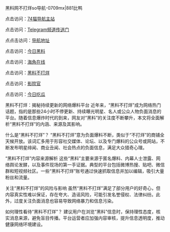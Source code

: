 黑料网不打烊so导航-0709mx|881比鸭

点击访问：<a href="https://74mao.com/">74猫导航主站</a>

点击访问：<a href="https://74mao.com/">Telegram频道传送门</a>

点点击访问：<a href="https://heiliaoxfe5rb.pages.dev">导航地址</a>

点击访问：<a href="https://heiliaoubleqx.pages.dev">今日黑料</a>

点击访问：<a href="https://heiliao5s28gk.pages.dev ">海角在线</a>

点击访问：<a href="https://heiliaoxrq8i9.pages.dev">黑料不打烊</a>

点击访问：<a href="https://heiliao9wsbg3.pages.dev ">影院官</a>

点击访问：<a href="https://heiliaoryrhyu.pages.dev">今日吃瓜</a>

黑料不打烊：揭秘持续更新的网络爆料平台
近年来，“黑料不打烊”成为网络热门话题，指的是那些24小时不停更新、持续曝光明星、名人或公众人物负面消息的平台。随着信息爆炸时代的到来，网友对“黑料”的关注度不断攀升，本文将全面解析“黑料不打烊”的内涵、来源及其影响。

什么是“黑料不打烊”？
“黑料不打烊”意为负面爆料不断，类似于“不打烊”的商铺全天候开放。该词汇多用于形容社交媒体、论坛、以及专门爆料的公众号或网站，不断发布明星绯闻、商业丑闻、社会热点的负面信息，满足大众猎奇心理。

“黑料不打烊”内容来源解析
这些“黑料”主要来源于匿名爆料、内幕人士泄露、网络舆论发酵，以及事件现场的第一手证据。典型的平台包括微博热搜、贴吧、微信群和短视频社区。一些“黑料不打烊”账号通过快速抓取信息并加以编辑，吸引大量粉丝和流量。

关注“黑料不打烊”的风险与影响
虽然“黑料不打烊”满足了部分用户的好奇心，但内容真实性难以保证，存在夸大、造谣风险，可能引发名誉侵权、法律纠纷。此外，过度关注负面消息也容易导致网络暴力和信息污染。

如何理性看待“黑料不打烊”？
建议用户在浏览“黑料”信息时，保持理性态度，核实消息来源，避免盲目传播。平台运营者应加强内容审核，提升信息透明度，推动健康网络环境建设。


